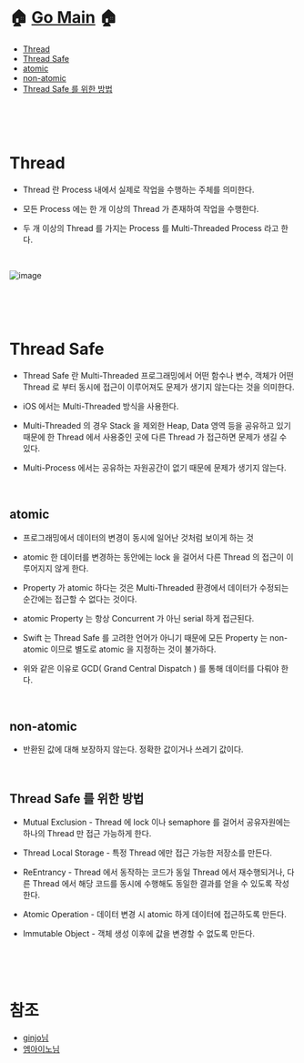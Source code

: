# 🏠   [Go Main](https://github.com/Raccoon97/Swift/blob/main/README.md)   🏠
- [Thread](https://github.com/Raccoon97/Swift/blob/main/Language%20Guide/Thread.md#thread)
- [Thread Safe](https://github.com/Raccoon97/Swift/blob/main/Language%20Guide/Thread.md#thread-safe)
- [atomic](https://github.com/Raccoon97/Swift/blob/main/Language%20Guide/Thread.md#atomic)
- [non-atomic](https://github.com/Raccoon97/Swift/blob/main/Language%20Guide/Thread.md#non-atomic)
- [Thread Safe 를 위한 방법](https://github.com/Raccoon97/Swift/blob/main/Language%20Guide/Thread.md#thread-safe-%EB%A5%BC-%EC%9C%84%ED%95%9C-%EB%B0%A9%EB%B2%95)

<br><br><br>

# Thread
- <p>Thread 란 Process 내에서 실제로 작업을 수행하는 주체를 의미한다.</p>
- <p>모든 Process 에는 한 개 이상의 Thread 가 존재하여 작업을 수행한다.</p>
- <p>두 개 이상의 Thread 를 가지는 Process 를 Multi-Threaded Process 라고 한다.</p>

<br>
  
![image](https://user-images.githubusercontent.com/101554627/170500892-a2cbc9c9-3707-402c-9f17-c80422cfbb16.png)

<br><br><br>

# Thread Safe
- <p>Thread Safe 란 Multi-Threaded 프로그래밍에서 어떤 함수나 변수, 객체가 어떤 Thread 로 부터 동시에 접근이 이루어져도 문제가 생기지 않는다는 것을 의미한다.</p>
- <p>iOS 에서는 Multi-Threaded 방식을 사용한다.</p>
- <p>Multi-Threaded 의 경우 Stack 을 제외한 Heap, Data 영역 등을 공유하고 있기 때문에 한 Thread 에서 사용중인 곳에 다른 Thread 가 접근하면 문제가 생길 수 있다.</p>
- <p>Multi-Process 에서는 공유하는 자원공간이 없기 때문에 문제가 생기지 않는다.</p>

<br>

## atomic
- <p>프로그래밍에서 데이터의 변경이 동시에 일어난 것처럼 보이게 하는 것</p>
- <p>atomic 한 데이터를 변경하는 동안에는 lock 을 걸어서 다른 Thread 의 접근이 이루어지지 않게 한다.</p>
- <p>Property 가 atomic 하다는 것은 Multi-Threaded 환경에서 데이터가 수정되는 순간에는 접근할 수 없다는 것이다.</p>
- <p>atomic Property 는 항상 Concurrent 가 아닌 serial 하게 접근된다.</p>
- <p>Swift 는 Thread Safe 를 고려한 언어가 아니기 때문에 모든 Property 는 non-atomic 이므로 별도로 atomic 을 지정하는 것이 불가하다.</p>
- <p>위와 같은 이유로 GCD( Grand Central Dispatch ) 를 통해 데이터를 다뤄야 한다.</p>

<br>

## non-atomic
- <p>반환된 값에 대해 보장하지 않는다. 정확한 값이거나 쓰레기 값이다.</p>

<br>

## Thread Safe 를 위한 방법
- <p>Mutual Exclusion - Thread 에 lock 이나 semaphore 를 걸어서 공유자원에는 하나의 Thread 만 접근 가능하게 한다.</p>
- <p>Thread Local Storage - 특정 Thread 에만 접근 가능한 저장소를 만든다.</p>
- <p>ReEntrancy - Thread 에서 동작하는 코드가 동일 Thread 에서 재수행되거나, 다른 Thread 에서 해당 코드를 동시에 수행해도 동일한 결과를 얻을 수 있도록 작성한다.</p>
- <p>Atomic Operation - 데이터 변경 시 atomic 하게 데이터에 접근하도록 만든다.</p>
- <p>Immutable Object - 객체 생성 이후에 값을 변경할 수 없도록 만든다.</p>

<br><br><br>

# 참조
- [ginjo님](https://ginjo.tistory.com/17)
- [엠아이노님](https://minosaekki.tistory.com/50)
